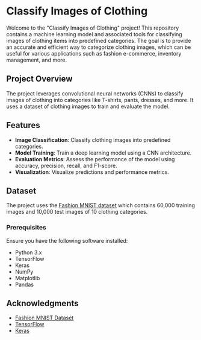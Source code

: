 # Classify Images of Clothing

Welcome to the "Classify Images of Clothing" project! This repository contains a machine learning model and associated tools for classifying images of clothing items into predefined categories. The goal is to provide an accurate and efficient way to categorize clothing images, which can be useful for various applications such as fashion e-commerce, inventory management, and more.

## Project Overview

The project leverages convolutional neural networks (CNNs) to classify images of clothing into categories like T-shirts, pants, dresses, and more. It uses a dataset of clothing images to train and evaluate the model.

## Features

- **Image Classification**: Classify clothing images into predefined categories.
- **Model Training**: Train a deep learning model using a CNN architecture.
- **Evaluation Metrics**: Assess the performance of the model using accuracy, precision, recall, and F1-score.
- **Visualization**: Visualize predictions and performance metrics.

## Dataset

The project uses the [Fashion MNIST dataset](https://github.com/zalandoresearch/fashion-mnist) which contains 60,000 training images and 10,000 test images of 10 clothing categories.
### Prerequisites

Ensure you have the following software installed:

- Python 3.x
- TensorFlow
- Keras
- NumPy
- Matplotlib
- Pandas

## Acknowledgments

- [Fashion MNIST Dataset](https://github.com/zalandoresearch/fashion-mnist)
- [TensorFlow](https://www.tensorflow.org/)
- [Keras](https://keras.io/)
